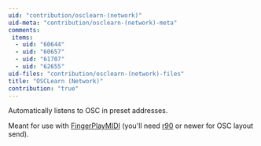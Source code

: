 ```yaml
---
uid: "contribution/osclearn-(network)"
uid-meta: "contribution/osclearn-(network)-meta"
comments: 
 items: 
  - uid: "60644"
  - uid: "60657"
  - uid: "61707"
  - uid: "62655"
uid-files: "contribution/osclearn-(network)-files"
title: "OSCLearn (Network)"
contribution: "true"
---
```


Automatically listens to OSC in preset addresses.

Meant for use with [FingerPlayMIDI](http://code.google.com/p/fingerplaymidi/) (you'll need [r90](http://code.google.com/p/fingerplaymidi/source/detail?r=90) or newer for OSC layout send).